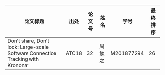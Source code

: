 ﻿| 论文标题                                                   | 出处   | 论文号 | 姓名   | 学号       | 最终排序 |
| ---------------------------------------------------------- | ------ | ------ | ------ | ---------- | -------- |
| Don’t share, Don’t lock: Large-scale Software Connection Tracking with Krononat | ATC18 | 32 | 周勉之 |M201877294 | 26 |
